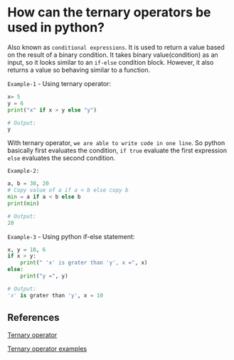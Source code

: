 # How can the ternary operators be used in python?

Also known as `conditional expressions`. It is used to return a value based on the result of a binary condition. It takes binary value(condition) as an input, so it looks similar to an `if-else` condition block. However, it also returns a value so behaving similar to a function.

`Example-1` - Using ternary operator:

```python
x= 5
y = 6
print("x" if x > y else "y")

# Output:
y
```

With ternary operator, `we are able to write code in one line`. So python basically first evaluates the condition, `if true` evaluate the first expression `else` evaluates the second condition.

`Example-2:`

```python
a, b = 30, 20
# Copy value of a if a < b else copy b
min = a if a < b else b
print(min)

# Output:
20
```

`Example-3` - Using python if-else statement:

```python
x, y = 10, 6
if x > y:
    print(" 'x' is grater than 'y', x =", x)
else:
    print("y =", y)

# Output:
'x' is grater than 'y', x = 10
```

## References

[Ternary operator](https://www.geeksforgeeks.org/ternary-operator-in-python/)

[Ternary operator examples](https://www.tutorialspoint.com/ternary-operator-in-python)
